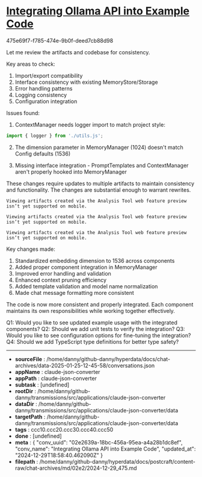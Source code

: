 # [Integrating Ollama API into Example Code](https://claude.ai/chat/02e2639a-18bc-456a-95ea-a4a28b1dc8ef)

475e69f7-f785-474e-9b0f-deed7cb88d98

 Let me review the artifacts and codebase for consistency.

Key areas to check:
1. Import/export compatibility 
2. Interface consistency with existing MemoryStore/Storage
3. Error handling patterns
4. Logging consistency
5. Configuration integration

Issues found:

1. ContextManager needs logger import to match project style:
```javascript
import { logger } from './utils.js';
```

2. The dimension parameter in MemoryManager (1024) doesn't match Config defaults (1536)

3. Missing interface integration - PromptTemplates and ContextManager aren't properly hooked into MemoryManager

<antThinking>These changes require updates to multiple artifacts to maintain consistency and functionality. The changes are substantial enough to warrant rewrites.</antThinking>
```
Viewing artifacts created via the Analysis Tool web feature preview isn’t yet supported on mobile.
```


```
Viewing artifacts created via the Analysis Tool web feature preview isn’t yet supported on mobile.
```


```
Viewing artifacts created via the Analysis Tool web feature preview isn’t yet supported on mobile.
```



Key changes made:
1. Standardized embedding dimension to 1536 across components
2. Added proper component integration in MemoryManager
3. Improved error handling and validation
4. Enhanced context pruning efficiency
5. Added template validation and model name normalization
6. Made chat message formatting more consistent

The code is now more consistent and properly integrated. Each component maintains its own responsibilities while working together effectively.

Q1: Would you like to see updated example usage with the integrated components?
Q2: Should we add unit tests to verify the integration?
Q3: Would you like to see configuration options for fine-tuning the integration?
Q4: Should we add TypeScript type definitions for better type safety?

---

* **sourceFile** : /home/danny/github-danny/hyperdata/docs/chat-archives/data-2025-01-25-12-45-58/conversations.json
* **appName** : claude-json-converter
* **appPath** : claude-json-converter
* **subtask** : [undefined]
* **rootDir** : /home/danny/github-danny/transmissions/src/applications/claude-json-converter
* **dataDir** : /home/danny/github-danny/transmissions/src/applications/claude-json-converter/data
* **targetPath** : /home/danny/github-danny/transmissions/src/applications/claude-json-converter/data
* **tags** : ccc10.ccc20.ccc30.ccc40.ccc50
* **done** : [undefined]
* **meta** : {
  "conv_uuid": "02e2639a-18bc-456a-95ea-a4a28b1dc8ef",
  "conv_name": "Integrating Ollama API into Example Code",
  "updated_at": "2024-12-29T18:58:40.462090Z"
}
* **filepath** : /home/danny/github-danny/hyperdata/docs/postcraft/content-raw/chat-archives/md/02e2/2024-12-29_475.md